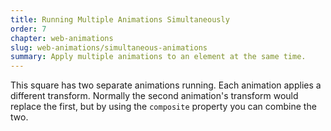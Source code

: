 ```yaml
---
title: Running Multiple Animations Simultaneously
order: 7
chapter: web-animations
slug: web-animations/simultaneous-animations
summary: Apply multiple animations to an element at the same time.
---
```


This square has two separate animations running. Each animation applies a different transform. Normally the second animation's transform would replace the first, but by using the `composite` property you can combine the two.
